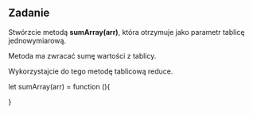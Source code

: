 Zadanie
---

  Stwórzcie metodą **sumArray(arr)**, która otrzymuje jako parametr tablicę jednowymiarową.
  
  Metoda ma zwracać sumę wartości z tablicy.
  
  Wykorzystajcie do tego metodę tablicową reduce.

let sumArray(arr) = function (){
    
}